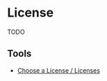 # License

TODO

<!--
MIT
UNLICENSED
COPYRIGHT
-->

<!--
Ok

Apache-2.0
MIT
-->

## Tools

- [Choose a License / Licenses](https://choosealicense.com/licenses)

<!--
https://opensource.org/licenses
http://oss-watch.ac.uk/apps/licdiff
-->
